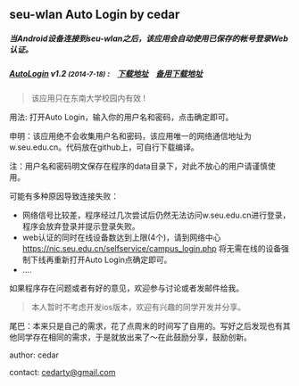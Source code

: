 ## seu-wlan Auto Login by cedar

##### 当Android设备连接到seu-wlan之后，该应用会自动使用已保存的帐号登录Web认证。

##### [AutoLogin](http://autologin.cedar.tk) v1.2 <small>(2014-7-18)</small> :&nbsp;&nbsp;&nbsp;&nbsp;[下载地址](http://cedar.qiniudn.com/AutoLogin-1.2.apk)&nbsp;&nbsp;&nbsp;&nbsp;[备用下载地址](http://cedarfile-cedarfile.stor.sinaapp.com/Software/AutoLogin/AutoLogin-1.2.apk)

> 该应用只在东南大学校园内有效 !

用法: 打开Auto Login，输入你的用户名和密码，点击确定即可。

申明：该应用绝不会收集用户名和密码，该应用唯一的网络通信地址为 w.seu.edu.cn。代码放在github上，可自行下载编译。

注：用户名和密码明文保存在程序的data目录下，对此不放心的用户请谨慎使用。

可能有多种原因导致连接失败：

* 网络信号比较差，程序经过几次尝试后仍然无法访问w.seu.edu.cn进行登录，程序会放弃登录并提示登录失败。
* web认证的同时在线设备数达到上限(4个)，请到网络中心 <https://nic.seu.edu.cn/selfservice/campus_login.php> 将无需在线的设备强制下线再重新打开Auto Login点确定即可。
* ....

如果程序存在问题或者有好的意见，欢迎参与讨论或者发邮件给我。

> 本人暂时不考虑开发ios版本，欢迎有兴趣的同学开发并分享。

尾巴：本来只是自己的需求，花了点周末的时间写了自用的。写好之后发现也有其他同学存在相同的需求，于是就放出来了～在此鼓励分享，鼓励创新。

author: cedar

contact: cedarty@gmail.com